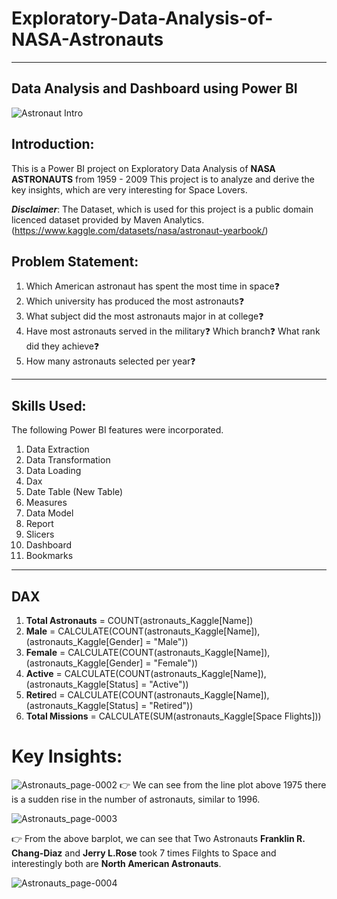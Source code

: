 # **Exploratory-Data-Analysis-of-NASA-Astronauts**
----------
**Data Analysis and Dashboard using Power BI**
----------
![Astronaut Intro](https://github.com/soma-ramesh/Exploratory-Data-Analysis-of-NASA-Astronauts/assets/143477687/9a063227-461b-46b2-a68c-ea35037952a8)

## Introduction:
This is a Power BI project on Exploratory Data Analysis of **NASA ASTRONAUTS** from 1959 - 2009 
This project is to analyze and derive the key insights, which are very interesting for Space Lovers.

**_Disclaimer_**: The Dataset, which is used for this project is a public domain licenced dataset provided by Maven Analytics.
(https://www.kaggle.com/datasets/nasa/astronaut-yearbook/)

## Problem Statement:
1. Which American astronaut has spent the most time in space❓
2. Which university has produced the most astronauts❓
3. What subject did the most astronauts major in at college❓
4. Have most astronauts served in the military❓ Which branch❓ What rank did they achieve❓
5. How many astronauts selected per year❓

-----

## Skills Used:
The following Power BI features were incorporated.
1. Data Extraction
2. Data Transformation
3. Data Loading
4. Dax
5. Date Table (New Table)
6. Measures
7. Data Model
8. Report
9. Slicers
10. Dashboard
11. Bookmarks

---

## DAX 

1. **Total Astronauts** = COUNT(astronauts_Kaggle[Name])
2. **Male** = CALCULATE(COUNT(astronauts_Kaggle[Name]), (astronauts_Kaggle[Gender] = "Male"))
3. **Female** = CALCULATE(COUNT(astronauts_Kaggle[Name]), (astronauts_Kaggle[Gender] = "Female"))
4. **Active** = CALCULATE(COUNT(astronauts_Kaggle[Name]),(astronauts_Kaggle[Status] = "Active"))
5. **Retire**d = CALCULATE(COUNT(astronauts_Kaggle[Name]),(astronauts_Kaggle[Status] = "Retired"))
6. **Total Missions** = CALCULATE(SUM(astronauts_Kaggle[Space Flights]))

# Key Insights:
![Astronauts_page-0002](https://github.com/soma-ramesh/Exploratory-Data-Analysis-of-NASA-Astronauts/assets/143477687/2bfad1b2-47af-4529-b91a-4a9e9538e412)
👉 We can see from the line plot above 1975 there is a sudden rise in the number of astronauts, similar to 1996.






![Astronauts_page-0003](https://github.com/soma-ramesh/Exploratory-Data-Analysis-of-NASA-Astronauts/assets/143477687/e7ac5aac-730b-49d6-b413-d73afc5182ff)

👉 From the above barplot, we can see that Two Astronauts **Franklin R. Chang-Diaz** and **Jerry L.Rose** took 7 times Filghts to Space and interestingly both are **North American Astronauts**.






![Astronauts_page-0004](https://github.com/soma-ramesh/Exploratory-Data-Analysis-of-NASA-Astronauts/assets/143477687/f2b925e8-8812-472b-ba52-d4342a934f51)


